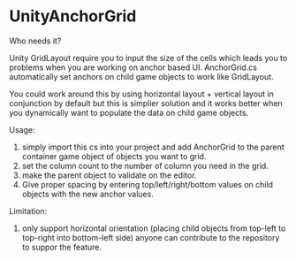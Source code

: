 # UnityAnchorGrid

Who needs it?

Unity GridLayout require you to input the size of the cells which leads you to problems when you are working on anchor based UI.
AnchorGrid.cs automatically set anchors on child game objects to work like GridLayout. 

You could work around this by using horizontal layout + vertical layout in conjunction by default but this is simplier solution and it works better when you dynamically want to populate the data on child game objects.

Usage:
1. simply import this cs into your project and add AnchorGrid to the parent container game object of objects you want to grid.
2. set the column count to the number of column you need in the grid.
3. make the parent object to validate on the editor. 
4. Give proper spacing by entering top/left/right/bottom values on child objects with the new anchor values.

Limitation:
1. only support horizontal orientation (placing child objects from top-left to top-right into bottom-left side)
anyone can contribute to the repository to suppor the feature.



